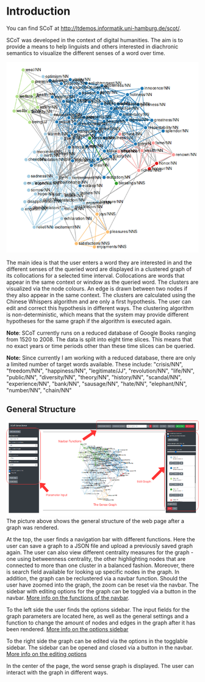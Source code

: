 # Introduction

You can find SCoT at <http://ltdemos.informatik.uni-hamburg.de/scot/>.

SCoT was developed in the context of digital humanities. The aim is to provide a means to help linguists and others interested in diachronic semantics to visualize the different senses of a word over time. 

![A clustered graph](./images/graph_for_intro.png "Clustered graph for target word 'happiness/NN', 100 nodes, 30 edges per node, 1520-2008" )

The main idea is that the user enters a word they are interested in and the different senses of the queried word are displayed in a clustered graph of its collocations for a selected time interval. Collocations are words that appear in the same context or window as the queried word. The clusters are visualized via the node colours. An edge is drawn between two nodes if they also appear in the same context. The clusters are calculated using the Chinese Whispers algorithm and are only a first hypothesis. The user can edit and correct this hypothesis in different ways. The clustering algorithm is non-deterministic, which means that the system may provide different hypotheses for the same graph if the algorithm is executed again.

**Note**: SCoT currently runs on a reduced database of Google Books ranging from 1520 to 2008. The data is split into eight time slices. This means that no exact years or time periods other than these time slices can be queried.

**Note:** Since currently I am working with a reduced database, there are only a limited number of target words available. 
These include:
"crisis/NN", "freedom/NN", "happiness/NN", "legitimate/JJ", "revolution/NN", "life/NN", "public/NN", "diversity/NN", "theory/NN", "history/NN", "scandal/NN", "experience/NN", "bank/NN", "sausage/NN", "hate/NN", "elephant/NN", "number/NN", "chain/NN"

## General Structure
![The general structure](./images/updated_general_structure.png "The general structure of the user interface" )
The picture above shows the general structure of the web page after a graph was rendered. 

At the top, the user finds a navigation bar with different functions. Here the user can save a graph to a JSON file and upload a previously saved graph again. The user can also view different centrality measures for the graph - one using betweenness centrality, the other highlighting nodes that are connected to more than one cluster in a balanced fashion. Moreover, there is search field available for looking up specific nodes in the graph. In addition, the graph can be reclustered via a navbar function. Should the user have zoomed into the graph, the zoom can be reset via the navbar. The sidebar with editing options for the graph can be toggled via a button in the navbar. [More info on the functions of the navbar](navbar.md).

To the left side the user finds the options sidebar. The input fields for the graph parameters are located here, as well as the general settings and a function to change the amount of nodes and edges in the graph after it has been rendered. [More info on the options sidebar](sidebar.md)

To the right side the graph can be edited via the options in the togglable sidebar. The sidebar can be opened and closed via a button in the navbar. [More info on the editing options](clusters.md)

In the center of the page, the word sense graph is displayed. The user can interact with the graph in different ways.